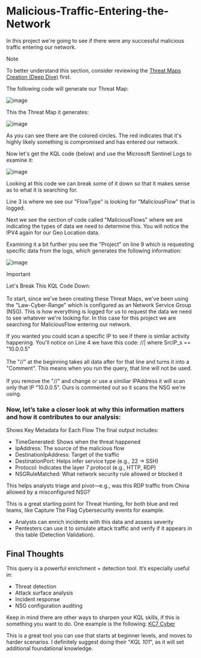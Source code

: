 # Malicious-Traffic-Entering-the-Network
In this project we're going to see if there were any successful malicious traffic entering our network.

> [!note]
> To better understand this section, consider reviewing the [Threat Maps Creation (Deep Dive)](https://github.com/LCJones73/Threat-Maps-Creating-Deep-Dive) first.<BR>

The following code will generate our Threat Map:

![image](https://github.com/user-attachments/assets/477740b7-be6c-4098-a873-7a3feedaa7f8)

This the Threat Map it generates:

![image](https://github.com/user-attachments/assets/31b87086-660d-49b0-8d98-b9ce5057311c)

As you can see there are the colored circles. The red indicates that it's highly likely something is compromised and has entered our network.

Now let's get the KQL code (below) and use the Microsoft Sentinel Logs to examine it:

![image](https://github.com/user-attachments/assets/b783931f-175e-4e99-b1a9-cec1fc3fd9b4)

Looking at this code we can break some of it down so that it makes sense as to what it is searching for.

Line 3 is where we see our "FlowType" is looking for "MaliciousFlow" that is logged.

Next we see the section of code called "MaliciousFlows" where we are indicating the types of data we need to determine this. You will notice the IPV4 again for our Geo Location data.

Examining it a bit further you see the "Project" on line 9 which is requesting specific data from the logs, which generates the following information:

![image](https://github.com/user-attachments/assets/9aea2dad-13a1-4452-9051-371aa6b78795)

> [!IMPORTANT]
> Let's Break This KQL Code Down:<BR><BR>
> To start, since we've been creating these Threat Maps, we've been using the "Law-Cyber-Range" which is configured as an Network Service Group (NSG). This is how everything is logged for us to request the data we need to see whatever we're looking for. In this case for this project we are searching for MaliciousFlow entering our network.
>
> If you wanted you could scan a specific IP to see if there is simliar activity happening. You'll notice on Line 4 we have this code: //| where SrcIP_s == "10.0.0.5"<BR><BR>
> The "//" at the beginning takes all data after for that line and turns it into a "Comment". This means when you run the query, that line will not be used.<BR><BR>
> If you remove the "//" and change or use a similiar IPAddress it will scan only that IP "10.0.0.5". Ours is commented out so it scans the NSG we're using.<BR>
>
> ### Now, let’s take a closer look at why this information matters and how it contributes to our analysis:
>
> Shows Key Metadata for Each Flow
> The final output includes:
> 
> - TimeGenerated:	Shows when the threat happened
> - IpAddress:	The source of the malicious flow
> - DestinationIpAddress:	Target of the traffic
> - DestinationPort:	Helps infer service type (e.g., 22 → SSH)
> - Protocol:	Indicates the layer 7 protocol (e.g., HTTP, RDP)
> - NSGRuleMatched:	What network security rule allowed or blocked it
> 
> This helps analysts triage and pivot—e.g., was this RDP traffic from China allowed by a misconfigured NSG?

This is a great starting point for Threat Hunting, for both blue and red teams, like Capture The Flag Cybersecurity events for example.
 - Analysts can enrich incidents with this data and assess severity
 - Pentesters can use it to simulate attack traffic and verify if it appears in this table (Detection Validation).

## Final Thoughts
This query is a powerful enrichment + detection tool. It’s especially useful in:
- Threat detection
- Attack surface analysis
- Incident response
- NSG configuration auditing

Keep in mind there are other ways to sharpen your KQL skills, if this is something you want to do. One example is the following: [KC7 Cyber](https://kc7cyber.com/)

This is a great tool you can use that starts at beginner levels, and moves to harder scenarios. I definitely suggest doing their "_KQL 101_", as it will set additional foundational knowledge.

